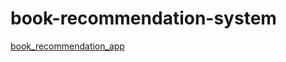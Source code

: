 # book-recommendation-system


[book_recommendation_app](https://yogesh2114-book-recommendation-system-recommendation-7nvj26.streamlit.app/)
